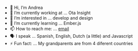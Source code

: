 - 👋 Hi, I’m Andrea
- 🔭 I’m currently working at ... Ota Insight
- 👀 I’m interested in ... develop and design
- 🌱 I’m currently learning ... Ember.js
- 📫 How to reach me: ... [email](mailto:andreascardino97@gmail.com)
- 🗣️ I speak ... Spanish, English, Dutch (a little) and Javascript
- ⚡ Fun fact: ... My grandparents are from 4 diferent countries 

<!---
scardinoandrea/scardinoandrea is a ✨ special ✨ repository because its `README.md` (this file) appears on your GitHub profile.
You can click the Preview link to take a look at your changes.
--->
